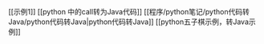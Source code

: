 [[示例1]]
[[python 中的call转为Java代码]]
[[程序/python笔记/python代码转Java/python代码转Java|python代码转Java]]
[[python五子棋示例，转Java示例]]